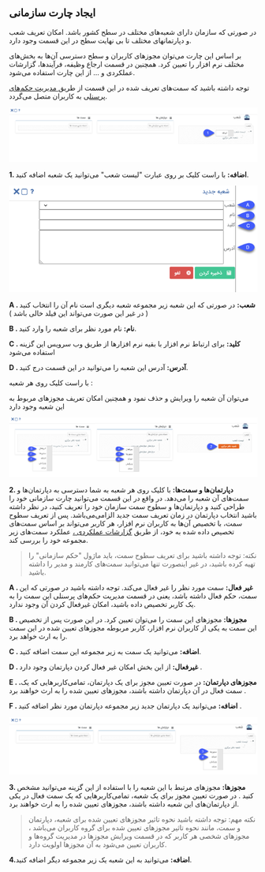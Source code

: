 ## ایجاد چارت سازمانی

در صورتی که سازمان دارای شعبه‌های مختلف در سطح کشور باشد. امکان تعریف شعب و دپارتمانهای مختلف تا بی نهایت سطح در این قسمت وجود دارد.

بر اساس این چارت می‌توان مجوزهای کاربران و سطح دسترسی آن‌ها به بخش‌های مختلف نرم افزار را تعیین کرد. همچنین در قسمت ارجاع وظیفه، فرآیند‌ها، گزارشات عملکردی و ... از این چارت استفاده می‌شود.

توجه داشته باشید که سمت‌های تعریف شده در این قسمت از طریق[ مدیریت حکم‌های پرسنل](https://github.com/1stco/PayamGostarDocs/blob/master/help%202.5.4/Settings/Personnel-command-management/Personnel-command-management.md)ی به کاربران متصل می‌گردد.

![](BranchManagement1.png)

**1. اضافه:** با راست کلیک بر روی عبارت "لیست شعب" می‌توانید یک شعبه اضافه کنید.

![](BranchManagement3.png)

**A . شعب:** در  صورتی که این شعبه زیر مجموعه شعبه دیگری است نام آن را انتخاب کنید ( در غیر این  صورت می‌تواند این فیلد خالی باشد )

**B . نام:** نام مورد نظر برای شعبه را وارد کنید.

**C .  کلید:** برای ارتباط نرم افزار با بقیه نرم افزار‌ها از طریق وب سرویس این گزینه استفاده می‌شود

**D .  آدرس:** آدرس این شعبه را می‌توانید در این قسمت درج کنید.

با راست کلیک روی هر شعبه :


می‌توان آن شعبه را ویرایش و حذف نمود و همچنین امکان تعریف مجوز‌های مربوط به این شعبه وجود دارد

![](BranchManagement2.png)

**2. دپارتمان‌ها و سمت‌ها:** با کلیک روی هر شعبه به شما دسترسی به دپارتمان‌ها و سمت‌های آن شعبه را می‌دهد. در واقع در این قسمت می‌توانید چارت سازمانی خود را طراحی کنید و دپارتمان‌ها و سطوح سمت سازمان خود را تعریف کنید، در نظر داشته باشید انتخاب دپارتمان در زمان تعریف سمت جدید الزامی‌می‌باشد. پس از تعریف سطوح سمت، با تخصیص آن‌ها به کاربران نرم افزار، هر کاربر می‌تواند بر اساس سمت‌های تخصیص داده شده  به خود، از طریق [گزارشات عملکردی ،](https://github.com/1stco/PayamGostarDocs/blob/master/help%202.5.4/Management-and-reports/Functional-reports/Functional-reports.md) عملکرد سمت‌های زیر مجموعه خود را بررسی کند.


> نکته: توجه داشته باشید برای تعریف سطوح سمت، باید ماژول "حکم سازمانی" را تهیه کرده باشید، در غیر اینصورت تنها می‌توانید سمت‌های کارمند و مدیر را داشته باشید.


**A . غیر فعال:** سمت مورد نظر را غیر فعال می‌کند. توجه داشته باشید در صورتی که این سمت، حکم فعال داشته باشد، یعنی در قسمت مدیریت حکم‌های پرسنلی این سمت را به یک کاربر تخصیص داده باشید، امکان غیرفعال کردن آن وجود ندارد.

**B . مجوزها:** مجوزهای این سمت را می‌توان تعیین کرد. در این صورت پس از تخصیص این سمت به یکی از کاربران نرم افزار، کاربر مربوطه مجوزهای تعیین شده در این سمت را به ارث خواهد برد.

**C . اضافه:** می‌توانید یک سمت به زیر مجموعه این سمت اضافه کنید.

**D . غیرفعال:** از این بخش امکان غیر فعال کردن دپارتمان وجود دارد .

**E . .مجوزهای دپارتمان:** در صورت تعیین مجوز برای یک دپارتمان، تمامی‌کاربرهایی که یک سمت فعال در آن دپارتمان داشته باشند، مجوز‌های تعیین شده را به ارث خواهند برد .

**F . اضافه:** می‌توانید یک دپارتمان جدید زیر مجموعه دپارتمان مورد نظر اضافه کنید .

![](BranchManagement4.png)


**3.  مجوزها:** مجوزهای مرتبط با این شعبه را با استفاده از این گزینه می‌توانید مشخص کنید . در صورت تعیین مجوز برای یک شعبه، تمامی‌کاربرهایی که یک سمت فعال در یکی از دپارتمان‌های این شعبه داشته باشند، مجوز‌های تعیین شده را به ارث خواهند برد.

> نکته مهم: توجه داشته باشید نحوه تاثیر مجوزهای تعیین شده برای شعبه، دپارتمان و سمت، مانند نحوه تاثیر مجوزهای تعیین شده برای گروه کاربران می‌باشد ، مجوزهای شخصی هر کاربر که در قسمت ویرایش مجوزها در مدیریت گروه‌ها و کاربران تعیین می‌شود به آن مجوز‌ها  اولویت دارد.

**4.اضافه:** می‌توانید به این شعبه یک زیر مجموعه دیگر اضافه کنید.





